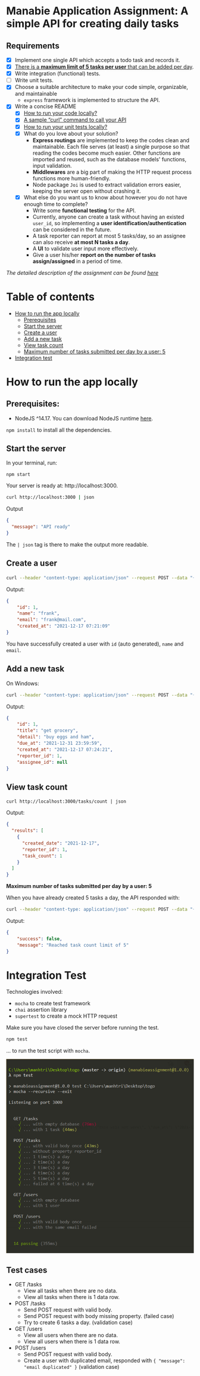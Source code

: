 # Manabie Application Assignment: A simple API for creating daily tasks
## Requirements
- [x] Implement one single API which accepts a todo task and records it.
- [x] [There is a **maximum limit of 5 tasks per user** that can be added per day](#validateTaskCount).
- [x] Write integration (functional) tests.
- [ ] Write unit tests.
- [x] Choose a suitable architecture to make your code simple, organizable, and maintainable
  - `express` framework is implemented to structure the API.
- [x] Write a concise README
  - [x] [How to run your code locally?](#runAppLocally)
  - [x] [A sample “curl” command to call your API](#curlApi)
  - [x] [How to run your unit tests locally?](#unitTest)
  - [x] What do you love about your solution?
    - **Express routings** are implemented to keep the codes clean and maintainable. Each file serves (at least) a single purpose so that reading the codes become much easier. Other functions are imported and reused, such as the database models' functions, input validation.
    - **Middlewares** are a big part of making the HTTP request process functions more human-friendly.
    - Node package `Joi` is used to extract validation errors easier, keeping the server open without crashing it.
  - [x] What else do you want us to know about however you do not have enough time to complete?
    - Write some **functional testing** for the API.
    - Currently, anyone can create a task without having an existed `user_id`, so implementing a **user identification/authentication** can be considered in the future.
    - A task reporter can report at most 5 tasks/day, so an assignee can also receive **at most N tasks a day**.
    - A **UI** to validate user input more effectively.
    - Give a user his/her **report on the number of tasks assign/assigned** in a period of time.

_The detailed description of the assignment can be found [here](https://github.com/manabie-com/togo)_
# Table of contents
- [How to run the app locally](#runAppLocally)
  - [Prerequisites](#preReq)
  - [Start the server](#startServer)
  - [Create a user](#createUser)
  - [Add a new task](#curlApi)
  - [View task count](#viewTaskCount)
  - [Maximum number of tasks submitted per day by a user: 5](#validateTaskCount)
- [Integration test](#integrationTest)

# <a name="runAppLocally">How to run the app locally</a>
## <a name="preReq">Prerequisites:</a>
- NodeJS ^14.17. You can download NodeJS runtime [here](https://nodejs.org/en/).

`npm install` to install all the dependencies.
## <a name="startServer">Start the server</a>
In your terminal, run:
```
npm start
```
Your server is ready at: http://localhost:3000.
```bash
curl http://localhost:3000 | json
```
Output
```json
{
  "message": "API ready"
}
```
The `| json` tag is there to make the output more readable.
## <a name="createUser">Create a user</a>
```bash
curl --header "content-type: application/json" --request POST --data "{\"name\": \"frank\", \"email\": \"frank@mail.com\"}" http://localhost:3000/users | json
```
Output:
```json
{
    "id": 1,
    "name": "frank",
    "email": "frank@mail.com",
    "created_at": "2021-12-17 07:21:09"
}
```
You have successfully created a user with `id` (auto generated), `name` and `email`.
## <a name="curlApi">Add a new task</a>
On Windows:
```bash
curl --header "content-type: application/json" --request POST --data "{\"title\": \"get grocery\", \"detail\": \"buy eggs and ham\", \"due_at\": \"2021-12-31 23:59:59\", \"reporter_id\": 1}" http://localhost:3000/tasks | json
```
Output:
```json
{
    "id": 1,
    "title": "get grocery",
    "detail": "buy eggs and ham",
    "due_at": "2021-12-31 23:59:59",
    "created_at": "2021-12-17 07:24:21",
    "reporter_id": 1,
    "assignee_id": null
}
```
## <a name="viewTaskCount">View task count</a>
```console
curl http://localhost:3000/tasks/count | json
```
Output:
```json
{
  "results": [
    {
      "created_date": "2021-12-17",
      "reporter_id": 1,
      "task_count": 1
    }
  ]
}
```
**<a name="validateTaskCount">Maximum number of tasks submitted per day by a user: 5</a>**

When you have already created 5 tasks a day, the API responded with:
```bash
curl --header "content-type: application/json" --request POST --data "{\"title\": \"6th task\", \"detail\": \"this will not work\", \"due_at\": \"2021-12-31 23:59:59\", \"reporter_id\": 1}" http://localhost:3000/tasks | json
```
Output:
```json
{
    "success": false,
    "message": "Reached task count limit of 5"
}
```
# <a name="integrationTest">Integration Test</a>
Technologies involved:
- `mocha` to create test framework
- `chai` assertion library
- `supertest` to create a mock HTTP request

Make sure you have closed the server before running the test.
```bash
npm test
```
... to run the test script with `mocha`.

![Test results](./test_results.png)
## Test cases
- GET /tasks
  - View all tasks when there are no data.
  - View all tasks when there is 1 data row.
- POST /tasks
  - Send POST request with valid body.
  - Send POST request with body missing property. (failed case)
  - Try to create 6 tasks a day. (validation case)
- GET /users
  - View all users when there are no data.
  - View all users when there is 1 data row.
- POST /users
  - Send POST request with valid body.
  - Create a user with duplicated email, responded with `{ "message": "email duplicated" }` (validation case)
